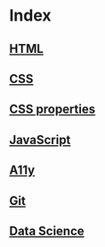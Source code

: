 # Index

## [HTML](html.md)

## [CSS](css.md)

## [CSS properties](css-properties.md)

## [JavaScript](javascript.md)

## [A11y](a11y.md)

## [Git](git.md)

## [Data Science](data-science.md)
